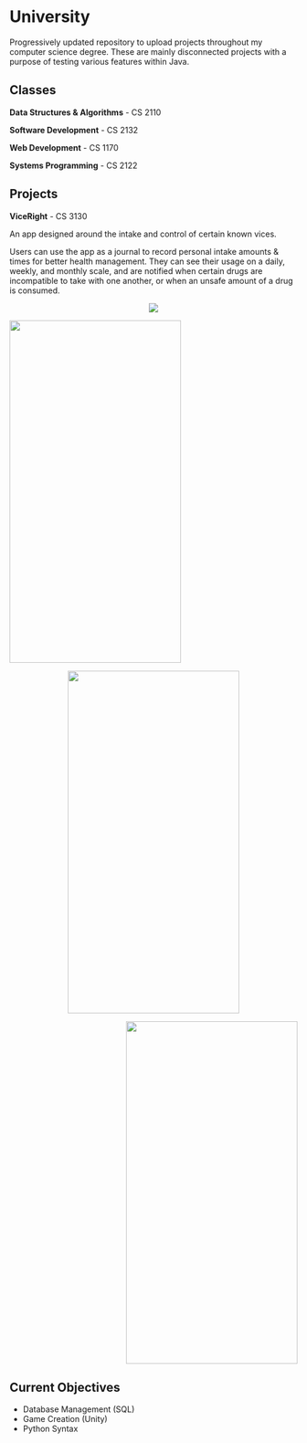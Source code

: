 # University

Progressively updated repository to upload projects throughout my computer science degree. These are mainly disconnected projects with a purpose of testing various features within Java.


## Classes

**Data Structures & Algorithms** - CS 2110

**Software Development** - CS 2132

**Web Development** - CS 1170

**Systems Programming** - CS 2122


## Projects

**ViceRight** - CS 3130

An app designed around the intake and control of certain known vices.

 Users can use the app as a journal to record personal intake amounts & times for better health management. They can see their usage on a daily, weekly, and
 monthly scale, and are notified when certain drugs are incompatible to take with one another, or when an unsafe amount of a drug is consumed.

 <p align="center">
    <img src="https://imgur.com/B4UyoGl.png"/>
 </p>

<p align="left">
   <img src="https://imgur.com/9r8Uzbm.png" width="300px" height="600px"/>
</p>

<p align="center">
   <img src="https://imgur.com/soRiGDD.png" width="300px" height="600px"/>
</p>

<p align="right">
   <img src="https://imgur.com/8ApV46d.png" width="300px" height="600px"/>
</p>


## Current Objectives

* Database Management (SQL)
* Game Creation (Unity)
* Python Syntax
